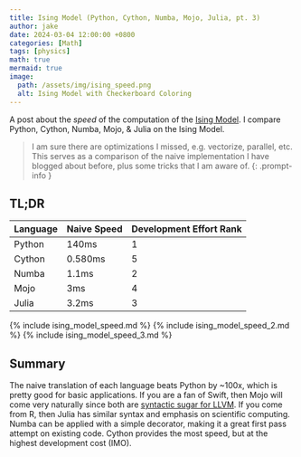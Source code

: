 ```yaml
---
title: Ising Model (Python, Cython, Numba, Mojo, Julia, pt. 3)
author: jake
date: 2024-03-04 12:00:00 +0800
categories: [Math]
tags: [physics]
math: true
mermaid: true
image:
  path: /assets/img/ising_speed.png
  alt: Ising Model with Checkerboard Coloring
---
```

A post about the *speed* of the computation of the [Ising Model](https://en.wikipedia.org/wiki/Ising_model). I compare Python, Cython, Numba, Mojo, & Julia on the Ising Model.
> I am sure there are optimizations I missed, e.g. vectorize, parallel, etc. This serves as a comparison of the naive implementation I have blogged about before, plus some tricks that I am aware of.
{: .prompt-info }

## TL;DR

| Language      | Naive Speed | Development Effort Rank |
| ----------- | ----------- | ----------- |
| Python      | 140ms       | 1 |
| Cython   | 0.580ms        | 5 |
| Numba   | 1.1ms        | 2 |
| Mojo   | 3ms        | 4 |
| Julia   | 3.2ms        | 3 |

<!-- jupyter nbconvert --NbConvertApp.output_files_dir="../assets/img/ising_model_out" --to markdown _includes/ising_model.ipynb -->
{% include ising_model_speed.md %}
{% include ising_model_speed_2.md %}
{% include ising_model_speed_3.md %}
## Summary
The naive translation of each language beats Python by ~100x, which is pretty good for basic applications. If you are a fan of Swift, then Mojo will come very naturally since both are [syntactic sugar for LLVM](https://news.ycombinator.com/item?id=21832060). If you come from R, then Julia has similar syntax and emphasis on scientific computing. Numba can be applied with a simple decorator, making it a great first pass attempt on existing code. Cython provides the most speed, but at the highest development cost (IMO).